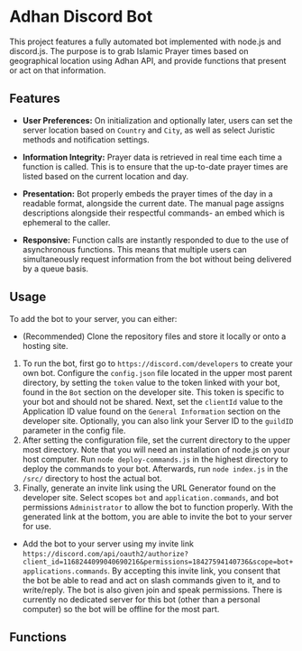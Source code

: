 # Adhan Discord Bot

This project features a fully automated bot implemented with node.js and discord.js. The purpose is to grab Islamic Prayer times based on geographical location using Adhan API, and provide functions that present or act on that information.
## Features
- **User Preferences:** On initialization and optionally later, users can set the server location based on `Country` and `City`, as well as select Juristic methods and notification settings.

- **Information Integrity:** Prayer data is retrieved in real time each time a function is called. This is to ensure that the up-to-date prayer times are listed based on the current location and day. 

- **Presentation:** Bot properly embeds the prayer times of the day in a readable format, alongside the current date. The manual page assigns descriptions alongside their respectful commands- an embed which is ephemeral to the caller.

- **Responsive:** Function calls are instantly responded to due to the use of asynchronous functions. This means that multiple users can simultaneously request information from the bot without being delivered by a queue basis.

## Usage
To add the bot to your server, you can either:
- (Recommended) Clone the repository files and store it locally or onto a hosting site.
1) To run the bot, first go to `https://discord.com/developers` to create your own bot. Configure the `config.json` file located in the upper most parent directory, by setting the `token` value to the token linked with your bot, found in the `Bot` section on the developer site. This token is specific to your bot and should not be shared. Next, set the `clientId` value to the Application ID value found on the `General Information` section on the developer site. Optionally, you can also link your Server ID to the `guildID` parameter in the config file.
2) After setting the configuration file, set the current directory to the upper most directory. Note that you will need an installation of node.js on your host computer. Run `node deploy-commands.js` in the highest directory to deploy the commands to your bot. Afterwards, run `node index.js` in the `/src/` directory to host the actual bot.
3) Finally, generate an invite link using the URL Generator found on the developer site. Select scopes `bot` and `application.commands`, and bot permissions `Administrator` to allow the bot to function properly. With the generated link at the bottom, you are able to invite the bot to your server for use.

- Add the bot to your server using my invite link `https://discord.com/api/oauth2/authorize?client_id=1168244099040690216&permissions=18427594140736&scope=bot+applications.commands`. By accepting this invite link, you consent that the bot be able to read and act on slash commands given to it, and to write/reply. The bot is also given join and speak permissions. There is currently no dedicated server for this bot (other than a personal computer) so the bot will be offline for the most part.

## Functions 
